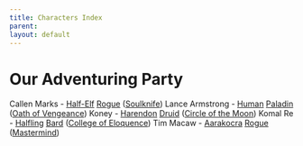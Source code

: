 ```yaml
---
title: Characters Index
parent: 
layout: default
---
```


# Our Adventuring Party

Callen Marks - [Half-Elf](http://dnd5e.wikidot.com/half-elf) [Rogue](http://dnd5e.wikidot.com/rogue) ([Soulknife](http://dnd5e.wikidot.com/rogue:soulknife))
Lance Armstrong - [Human](http://dnd5e.wikidot.com/human) [Paladin](http://dnd5e.wikidot.com/paladin) ([Oath of Vengeance](http://dnd5e.wikidot.com/paladin:vengeance))
Koney - [Harendon](http://dnd5e.wikidot.com/harengon) [Druid](http://dnd5e.wikidot.com/druid) ([Circle of the Moon](http://dnd5e.wikidot.com/druid:moon))
Komal Re - [Halfling](http://dnd5e.wikidot.com/halfling) [Bard](http://dnd5e.wikidot.com/bard) ([College of Eloquence](http://dnd5e.wikidot.com/bard:eloquence))
Tim Macaw - [Aarakocra](http://dnd5e.wikidot.com/aarakocra) [Rogue](http://dnd5e.wikidot.com/rogue) ([Mastermind](http://dnd5e.wikidot.com/rogue:mastermind))
